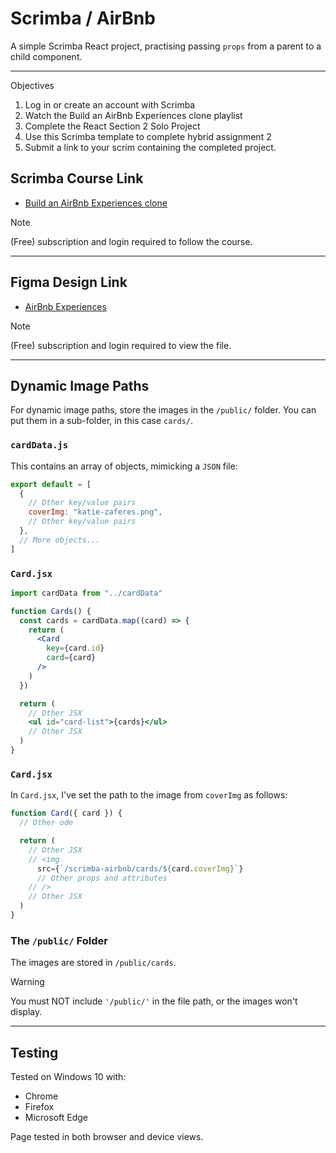 # Scrimba / AirBnb

A simple Scrimba React project, practising passing `props` from a parent to a child component.

---
Objectives
1.	Log in or create an account with Scrimba
2.	Watch the Build an AirBnb Experiences clone playlist
3.	Complete the React Section 2 Solo Project
4.	Use this Scrimba template to complete hybrid assignment 2
5.	Submit a link to your scrim containing the completed project.


## Scrimba Course Link

- [Build an AirBnb Experiences clone](https://scrimba.com/playlist/pqQgrcN)

> [!NOTE]
> (Free) subscription and login required to follow the course.

---

## Figma Design Link

- [AirBnb Experiences](https://www.figma.com/file/4YjrygFEXOcDp9AAnVFv7o/Airbnb-Experiences?type=design&node-id=2-2&mode=design&t=7jEF9WdeSe4zPuP0-0)

> [!NOTE]
> (Free) subscription and login required to view the file.

---

## Dynamic Image Paths

For dynamic image paths, store the images in the `/public/` folder. You can put them in a sub-folder, in this case `cards/`.

### `cardData.js`

This contains an array of objects, mimicking a `JSON` file:

```JavaScript
export default = [
  {
    // Other key/value pairs
    coverImg: "katie-zaferes.png",
    // Other key/value pairs
  },
  // More objects...
]
```

### `Card.jsx`

```jsx
import cardData from "../cardData"

function Cards() {
  const cards = cardData.map((card) => {
    return (
      <Card
        key={card.id}
        card={card}
      />
    )
  })

  return (
    // Other JSX
    <ul id="card-list">{cards}</ul>
    // Other JSX
  )
}
```

### `Card.jsx`

In `Card.jsx`, I've set the path to the image from `coverImg` as follows:

```jsx
function Card({ card }) {
  // Other ode

  return (
    // Other JSX
    // <img
      src={`/scrimba-airbnb/cards/${card.coverImg}`}
      // Other props and attributes
    // />
    // Other JSX
  )
}
```

### The `/public/` Folder

The images are stored in `/public/cards`.

> [!WARNING]
> You must NOT include `'/public/'` in the file path, or the images won't display.

---

## Testing

Tested on Windows 10 with:

- Chrome
- Firefox
- Microsoft Edge

Page tested in both browser and device views.
